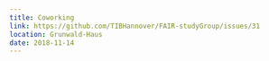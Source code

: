 ```yaml
---
title: Coworking
link: https://github.com/TIBHannover/FAIR-studyGroup/issues/31
location: Grunwald-Haus
date: 2018-11-14
---
```

